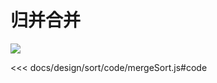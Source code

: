 # 归并合并

![](https://limy-1309594960.cos.ap-beijing.myqcloud.com/202209261915136.gif)

<<< docs/design/sort/code/mergeSort.js#code
